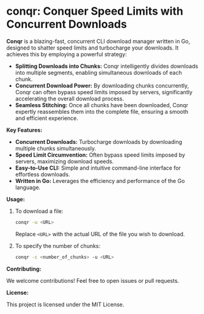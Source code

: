 # conqr: Conquer Speed Limits with Concurrent Downloads

**Conqr** is a blazing-fast, concurrent CLI download manager written in Go, designed to shatter speed limits and turbocharge your downloads. It achieves this by employing a powerful strategy:

- **Splitting Downloads into Chunks:** Conqr intelligently divides downloads into multiple segments, enabling simultaneous downloads of each chunk.
- **Concurrent Download Power:** By downloading chunks concurrently, Conqr can often bypass speed limits imposed by servers, significantly accelerating the overall download process.
- **Seamless Stitching:** Once all chunks have been downloaded, Conqr expertly reassembles them into the complete file, ensuring a smooth and efficient experience.

**Key Features:**

- **Concurrent Downloads:** Turbocharge downloads by downloading multiple chunks simultaneously.
- **Speed Limit Circumvention:** Often bypass speed limits imposed by servers, maximizing download speeds.
- **Easy-to-Use CLI:** Simple and intuitive command-line interface for effortless downloads.
- **Written in Go:** Leverages the efficiency and performance of the Go language.

**Usage:**

1. To download a file:

   ```bash
   conqr -u <URL>
   ```

   Replace `<URL>` with the actual URL of the file you wish to download.

2. To specify the number of chunks:

   ```bash
   conqr -c <number_of_chunks> -u <URL>
   ```

**Contributing:**

We welcome contributions! Feel free to open issues or pull requests.

**License:**

This project is licensed under the MIT License.
